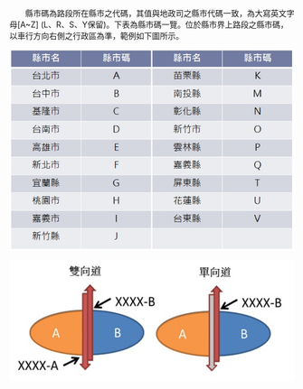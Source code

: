 &emsp;&emsp;縣市碼為路段所在縣市之代碼，其值與地政司之縣市代碼一致，為大寫英文字母[A~Z] (L、R、S、Y保留)。下表為縣市碼一覽。位於縣市界上路段之縣市碼，以車行方向右側之行政區為準，範例如下圖所示。

![縣市碼一覽表](040.jpg)

![位於行政區界路段之行政區碼範例](041.jpg)


